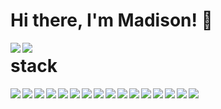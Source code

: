 # Hi there, I'm Madison! 👋

<img align="left" with="50%" src="https://github-readme-stats.vercel.app/api?username=madison08&show_icons=true&theme=dark">

<img align="left" with="50%" src="https://github-readme-stats.vercel.app/api/top-langs/?username=madison08">

# stack

<img align="left" src="https://img.shields.io/badge/html5-%23E34F26.svg?style=for-the-badge&logo=html5&logoColor=white">
<img align="left" src="https://img.shields.io/badge/css3-%231572B6.svg?style=for-the-badge&logo=css3&logoColor=white">
<img align="left" src="https://img.shields.io/badge/bootstrap-%23563D7C.svg?style=for-the-badge&logo=bootstrap&logoColor=white">
<img align="left" src="https://img.shields.io/badge/javascript-%23323330.svg?style=for-the-badge&logo=javascript&logoColor=%23F7DF1E">
<img align="left" src="https://img.shields.io/badge/vuejs-%2335495e.svg?style=for-the-badge&logo=vuedotjs&logoColor=%234FC08D">
<img align="left" src="https://img.shields.io/badge/dart-%230175C2.svg?style=for-the-badge&logo=dart&logoColor=white">
<img align="left" src="https://img.shields.io/badge/Flutter-%2302569B.svg?style=for-the-badge&logo=Flutter&logoColor=white">
<img align="left" src="https://img.shields.io/badge/git-%23F05033.svg?style=for-the-badge&logo=git&logoColor=white"> 
<img align="left" src="https://img.shields.io/badge/github-%23121011.svg?style=for-the-badge&logo=github&logoColor=white">
<img align="left" src="https://img.shields.io/badge/gitlab-%23181717.svg?style=for-the-badge&logo=gitlab&logoColor=white">
<img align="left" src="https://img.shields.io/badge/Canva-%2300C4CC.svg?style=for-the-badge&logo=Canva&logoColor=white">
<img align="left" src="https://img.shields.io/badge/NPM-%23000000.svg?style=for-the-badge&logo=npm&logoColor=white">
<img align="left" src="https://img.shields.io/badge/Linux-FCC624?style=for-the-badge&logo=linux&logoColor=black">
<img align="left" src="https://img.shields.io/badge/jira-%230A0FFF.svg?style=for-the-badge&logo=jira&logoColor=white">
<img align="left" src="https://img.shields.io/badge/Trello-%23026AA7.svg?style=for-the-badge&logo=Trello&logoColor=white">
<img align="left" src="https://img.shields.io/badge/google-4285F4?style=for-the-badge&logo=google&logoColor=white">




<!--
**madison08/madison08** is a ✨ _special_ ✨ repository because its `README.md` (this file) appears on your GitHub profile.

Here are some ideas to get you started:

- 🔭 I’m currently working on ...
- 🌱 I’m currently learning ...
- 👯 I’m looking to collaborate on ...
- 🤔 I’m looking for help with ...
- 💬 Ask me about ...
- 📫 How to reach me: ...
- 😄 Pronouns: ...
- ⚡ Fun fact: ...
-->
